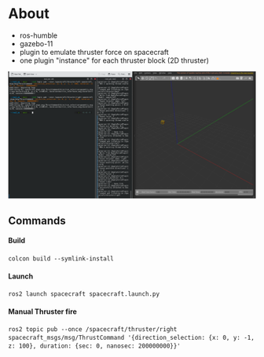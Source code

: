 # About

- ros-humble
- gazebo-11
- plugin to emulate thruster force on spacecraft
- one plugin "instance" for each thruster block (2D thruster)

![screenshot of gazebo simulation](image.png)

## Commands

#### Build
```colcon build --symlink-install```

#### Launch
```ros2 launch spacecraft spacecraft.launch.py```

#### Manual Thruster fire
```ros2 topic pub --once /spacecraft/thruster/right spacecraft_msgs/msg/ThrustCommand '{direction_selection: {x: 0, y: -1, z: 100}, duration: {sec: 0, nanosec: 200000000}}'```
